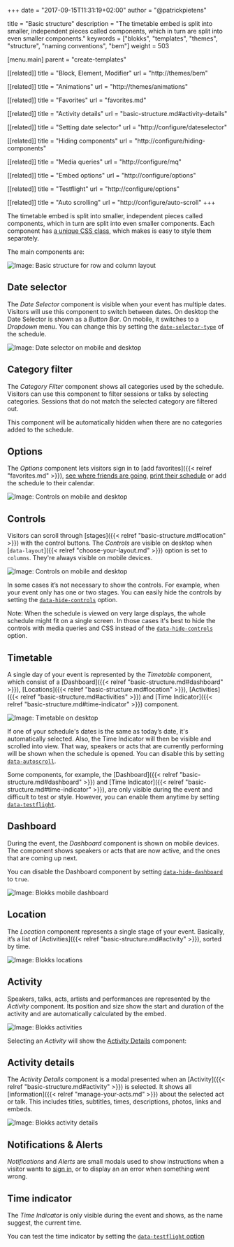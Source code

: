 +++
date            = "2017-09-15T11:31:19+02:00"
author          = "@patrickpietens"

title           = "Basic structure"
description     = "The timetable embed is split into smaller, independent pieces called components, which in turn are split into even smaller components."
keywords        = ["blokks", "templates", "themes", "structure", "naming conventions", "bem"]
weight          = 503

[menu.main]
parent          = "create-templates"

[[related]]
title = "Block, Element, Modifier"
url = "http://themes/bem"

[[related]]
title = "Animations"
url = "http://themes/animations"

[[related]]
title = "Favorites"
url = "favorites.md"

[[related]]
title = "Activity details"
url = "basic-structure.md#activity-details"

[[related]]
title = "Setting date selector"
url = "http://configure/dateselector"

[[related]]
title = "Hiding components"
url = "http://configure/hiding-components"

[[related]]
title = "Media queries"
url = "http://configure/mq"

[[related]]
title = "Embed options"
url = "http://configure/options"

[[related]]
title = "Testflight"
url = "http://configure/options"

[[related]]
title = "Auto scrolling"
url = "http://configure/auto-scroll"
+++

The timetable embed is split into smaller, independent pieces called components, which in turn are split into even smaller components. Each component has [a unique CSS class](http://), which makes is easy to style them separately. 

The main components are:

![Image: Basic structure for row and column layout](https//blokks.co/docs/structure-desktop.gif)

## Date selector
The *Date Selector* component is visible when your event has multiple dates. Visitors will use this component to switch between dates. On desktop the Date Selector is shown as a *Button Bar*. On mobile, it switches to a *Dropdown* menu. You can change this by setting the [`date-selector-type`](http://configure/options) of the schedule.

![Image: Date selector on mobile and desktop](http://blokks.co/docs/images/dateselector.png)

## Category filter
The *Category Filter* component shows all categories used by the schedule. Visitors can use this component to filter sessions or talks by selecting categories. Sessions that do not match the selected category are filtered out.

This component will be automatically hidden when there are no categories added to the schedule.

## Options
The *Options* component lets visitors sign in to [add favorites]({{< relref "favorites.md" >}}), [see where friends are going](http://friends), [print their schedule](http://configure/print) or add the schedule to their calendar.

![Image: Controls on mobile and desktop](http://blokks.co/docs/images/controls)

## Controls
Visitors can scroll through [stages]({{< relref "basic-structure.md#location" >}}) with the control buttons. The *Controls* are visible on desktop when [`data-layout`]({{< relref "choose-your-layout.md" >}}) option is set to `columns`. They're always visible on mobile devices.

![Image: Controls on mobile and desktop](handheldttp://blokks.co/docs/images/controls)

In some cases it’s not necessary to show the controls. For example, when your event only has one or two stages. You can easily hide the controls by setting the [`data-hide-controls`](http://configure/hidding-elements) option.

<span class='note'>Note: When the schedule is viewed on very large displays, the whole schedule might fit on a single screen. In those cases it's best to hide the controls with media queries and CSS instead of the [`data-hide-controls`](http://configure/hidding-elements) option.</span>

## Timetable
A single day of your event is represented by the *Timetable* component, which consist of a [Dashboard]({{< relref "basic-structure.md#dashboard" >}}), [Locations]({{< relref "basic-structure.md#location" >}}), [Activities]({{< relref "basic-structure.md#activities" >}}) and [Time Indicator]({{< relref "basic-structure.md#time-indicator" >}}) component.

![Image: Timetable on desktop](https://blokks.co/docs/images/dashboard.png)

If one of your schedule's dates is the same as today’s date, it's automatically selected. Also, the Time Indicator will then be visible and scrolled into view. That way, speakers or acts that are currently performing will be shown when the schedule is opened. You can disable this by setting [`data-autoscroll`](http://configure/options).

<span class='note'>Some components, for example, the [Dashboard]({{< relref "basic-structure.md#dashboard" >}}) and [Time Indicator]({{< relref "basic-structure.md#time-indicator" >}}), are only visible during the event and difficult to test or style. However, you can enable them anytime by setting [`data-testflight`](http://configure/options).</span>

## Dashboard
During the event, the *Dashboard* component is shown on mobile devices. The component shows speakers or acts that are now active, and the ones that are coming up next.

<span class='note'>You can disable the Dashboard component by setting [`data-hide-dashboard`](http://configure/hide-elements) to `true`.</span>

![Image: Blokks mobile dashboard](https://blokks.co/docs/images/dashboard.png)

## Location
The *Location* component represents a single stage of your event. Basically, it’s a list of [Activities]({{< relref "basic-structure.md#activity" >}}), sorted by time.

![Image: Blokks locations](https://blokks.co/docs/images/dashboard.png)

## Activity
Speakers, talks, acts, artists and performances are represented by the *Activity* component. Its position and size show the start and duration of the activity and are automatically calculated by the embed.

![Image: Blokks activities](https://blokks.co/docs/images/dashboard.png)

Selecting an *Activity* will show the [Activity Details](http://themes/activitydetails) component:

## Activity details
The *Activity Details* component is a modal presented when an [Activity]({{< relref "basic-structure.md#activity" >}}) is selected. It shows all [information]({{< relref "manage-your-acts.md" >}}) about the selected act or talk. This includes titles, subtitles, times, descriptions, photos, links and embeds.

![Image: Blokks activity details](https://blokks.co/docs/images/details.png)

## Notifications & Alerts
*Notifications* and *Alerts* are small modals used to show instructions when a visitor wants to [sign in](http://embed/favorites), or to display an an error when something went wrong.

## Time indicator
The *Time Indicator* is only visible during the event and shows, as the name suggest, the current time. 

<span class='note'>You can test the time indicator by setting the [`data-testflight` option](http://configure/options#testflight)</span>